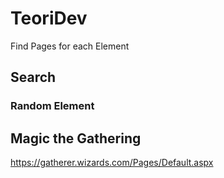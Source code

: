 # TeoriDev

Find Pages for each Element

## Search



### Random Element

## Magic the Gathering

<https://gatherer.wizards.com/Pages/Default.aspx>